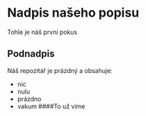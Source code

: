# Nadpis našeho popisu
Tohle je náš první pokus
## Podnadpis 
Náš repozitář je prázdný a obsahuje:
- nic
- nulu
- prázdno
- vakum
####To už víme
